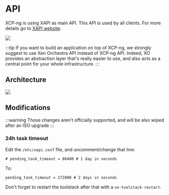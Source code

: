 # API

XCP-ng is using XAPI as main API. This API is used by all clients. For more details go to [XAPI website](https://xapi-project.github.io/).

![](https://xapi-project.github.io/xen-api/classes.png)

:::tip
If you want to build an application on top of XCP-ng, we strongly suggest to use Xen Orchestra API instead of XCP-ng API. Indeed, XO provides an abstraction layer that's really easier to use, and also acts as a central point for your whole infrastructure.
:::

## Architecture

![](https://xapi-project.github.io/getting-started/pool.png)


## Modifications

:::warning
Those changes aren't officially supported, and will be also wiped after an ISO upgrade
:::

### 24h task timeout

Edit the `/etc/xapi.conf` file, and uncomment/change that line:

```
# pending_task_timeout = 86400 # 1 day in seconds
```

To:


```
pending_task_timeout = 172800 # 2 days in seconds
```

Don't forget to restart the toolstack after that with a `xe-toolstack-restart`.